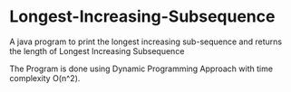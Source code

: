 # Longest-Increasing-Subsequence
A java program to print the longest increasing sub-sequence and returns the length of Longest Increasing Subsequence

The Program is done using Dynamic Programming Approach with time complexity O(n^2).
